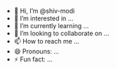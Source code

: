 - 👋 Hi, I’m @shiv-modi
- 👀 I’m interested in ...
- 🌱 I’m currently learning ...
- 💞️ I’m looking to collaborate on ...
- 📫 How to reach me ...
- 😄 Pronouns: ...
- ⚡ Fun fact: ...

<!---
shiv-modi/shiv-modi is a ✨ special ✨ repository because its `README.md` (this file) appears on your GitHub profile.
You can click the Preview link to take a look at your changes.
--->

